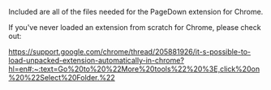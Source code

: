 Included are all of the files needed for the PageDown extension for Chrome.

If you've never loaded an extension from scratch for Chrome, please check out:

https://support.google.com/chrome/thread/205881926/it-s-possible-to-load-unpacked-extension-automatically-in-chrome?hl=en#:~:text=Go%20to%20%22More%20tools%22%20%3E,click%20on%20%22Select%20Folder.%22
